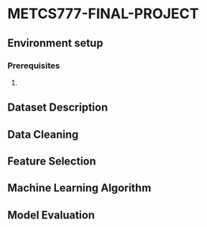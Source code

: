 # METCS777-FINAL-PROJECT

## Environment setup
### Prerequisites
1. 

## Dataset Description

## Data Cleaning

## Feature Selection

## Machine Learning Algorithm

## Model Evaluation
